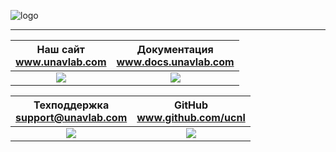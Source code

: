 <div style="page-break-after: always;"></div>

![logo](https://ucnl.github.io/documentation/sm_logo.png)  
___________  

| Наш сайт <br/> www.unavlab.com | Документация <br/> www.docs.unavlab.com |
| :---: | :---: | 
| ![](https://ucnl.github.io/documentation/unavlab_web_qr.png) | ![](https://ucnl.github.io/documentation/docs_unavlab_web_qr.png) |

| Техподдержка <br/> support@unavlab.com | GitHub <br/> www.github.com/ucnl |
| :---: | :---: | 
| ![](https://ucnl.github.io/documentation/unavlab_support_email_qr.png) | ![](https://ucnl.github.io/documentation/unavlab_github_qr.png) |

<div style="page-break-after: always;"></div>
